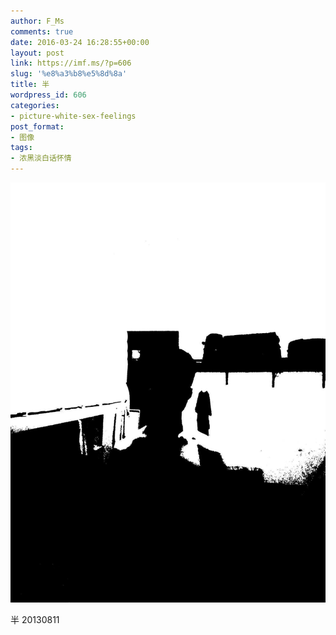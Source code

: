 ```yaml
---
author: F_Ms
comments: true
date: 2016-03-24 16:28:55+00:00
layout: post
link: https://imf.ms/?p=606
slug: '%e8%a3%b8%e5%8d%8a'
title: 半
wordpress_id: 606
categories:
- picture-white-sex-feelings
post_format:
- 图像
tags:
- 浓黑淡白话怀情
---
```


![黑白-色情怀_军训期间唯一照片[修改版]](/img/post/wp/2016/03/黑白-色情怀_军训期间唯一照片修改版.jpg)


半 20130811
